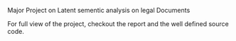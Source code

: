 Major Project on Latent sementic analysis on legal Documents

For full view of the project, checkout the report and the well defined source code.
